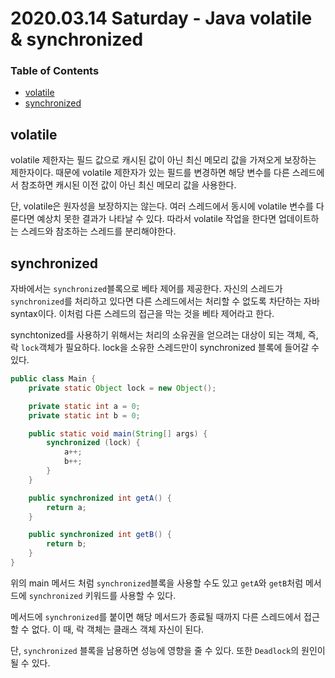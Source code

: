 # 2020.03.14 Saturday - Java volatile & synchronized

### Table of Contents

- [volatile](#volatile)
- [synchronized](#synchronized)

## volatile

volatile 제한자는 필드 값으로 캐시된 값이 아닌 최신 메모리 값을 가져오게 보장하는 제한자이다. 때문에 volatile 제한자가 있는 필드를 변경하면 해당 변수를 다른 스레드에서 참조하면 캐시된 이전 값이 아닌 최신 메모리 값을 사용한다.

단, volatile은 원자성을 보장하지는 않는다. 여러 스레드에서 동시에 volatile 변수를 다룬다면 예상치 못한 결과가 나타날 수 있다. 따라서 volatile 작업을 한다면 업데이트하는 스레드와 참조하는 스레드를 분리해야한다.

## synchronized

자바에서는 `synchronized`블록으로 베타 제어를 제공한다. 자신의 스레드가 `synchronized`를 처리하고 있다면 다른 스레드에서는 처리할 수 없도록 차단하는 자바 syntax이다. 이처럼 다른 스레드의 접근을 막는 것을 베타 제어라고 한다.

synchtonized를 사용하기 위해서는 처리의 소유권을 얻으려는 대상이 되는 객체, 즉, 락 `lock`객체가 필요하다. lock을 소유한 스레드만이 synchronized 블록에 들어갈 수 있다.

```java
public class Main {
    private static Object lock = new Object();

    private static int a = 0;
    private static int b = 0;

    public static void main(String[] args) {
        synchronized (lock) {
            a++;
            b++;
        }
    }

    public synchronized int getA() {
        return a;
    }

    public synchronized int getB() {
        return b;
    }
}
```
위의 main 메서드 처럼 `synchronized`블록을 사용할 수도 있고 `getA`와 `getB`처럼 메서드에 `synchronized` 키워드를 사용할 수 있다.

메서드에 `synchronized`를 붙이면 해당 메서드가 종료될 때까지 다른 스레드에서 접근할 수 없다. 이 때, 락 객체는 클래스 객체 자신이 된다.

단, `synchronized` 블록을 남용하면 성능에 영향을 줄 수 있다. 또한 `Deadlock`의 원인이 될 수 있다.